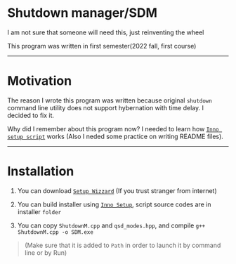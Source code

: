 # Shutdown manager/SDM

I am not sure that someone will need this, just reinventing the wheel

This program was written in first semester(2022 fall, first course)

---

# Motivation

The reason I wrote this program was written because original `shutdown` command line utility does not support hybernation with time delay. I decided to fix it.

Why did I remember about this program now? I needed to learn how [`Inno setup script`](https://jrsoftware.org/isinfo.php) works (Also I neded some practice on writing README files).

---

# Installation

1. You can download [`Setup Wizzard`](https://github.com/Zhassulan1/SDM/blob/main/installer/SDM%20setup.exe) (If you trust stranger from internet)

2. You can build installer using [`Inno Setup`](https://jrsoftware.org/isinfo.php), script source codes are in installer `folder`

3. You can copy `ShutdownM.cpp` and `qsd_modes.hpp`, and compile `g++ ShutdownM.cpp -o SDM.exe` 

>(Make sure that it is added to `Path` in order to launch it by command line or by Run)